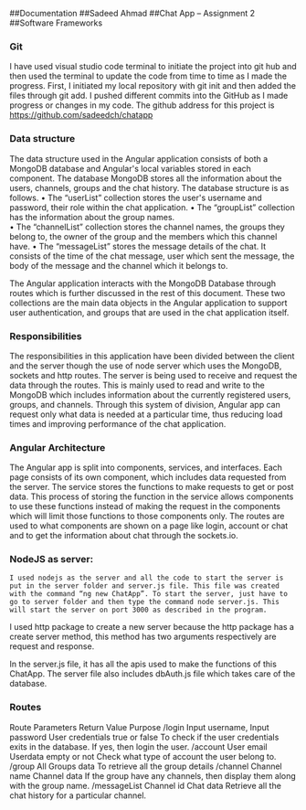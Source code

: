 ##Documentation
##Sadeed Ahmad 
##Chat App – Assignment 2
##Software Frameworks
###	Git

I have used visual studio code terminal to initiate the project into git hub and then used the terminal to update the code from time to time as I made the progress. First, I initiated my local repository with git init and then added the files through git add. I pushed different commits into the GitHub as I made progress or changes in my code. The github address for this project is 
https://github.com/sadeedch/chatapp


###	Data structure

The data structure used in the Angular application consists of both a MongoDB database and Angular's local variables stored in each component. The database MongoDB stores all the information about the users, channels, groups and the chat history. The database structure is as follows. 
•	The “userList” collection stores the user's username and password, their role within the chat application.
•	 The “groupList” collection has the information about the group names.  
•	The “channelList” collection stores the channel names, the groups they belong to, the owner of the group and the members which this channel have. 
•	The “messageList” stores the message details of the chat. It consists of the time of the chat message, user which sent the message, the body of the message and the channel which it belongs to. 

The Angular application interacts with the MongoDB Database through routes which is further discussed in the rest of this document. These two collections are the main data objects in the Angular application to support user authentication, and groups that are used in the chat application itself.

###	Responsibilities 

The responsibilities in this application have been divided between the client and the server though the use of node server which uses the MongoDB, sockets and http routes. The server is being used to receive and request the data through the routes.  This is mainly used to read and write to the MongoDB which includes information about the currently registered users, groups, and channels. 
Through this system of division, Angular app can request only what data is needed at a particular time, thus reducing load times and improving performance of the chat application. 


###	Angular Architecture 

The Angular app is split into components, services, and interfaces. Each page consists of its own component, which includes data requested from the server. The service stores the functions to make requests to get or post data. This process of storing the function in the service allows components to use these functions instead of making the request in the components which will limit those functions to those components only. The routes are used to what components are shown on a page like login, account or chat and to get the information about chat through the sockets.io.  



###	NodeJS as server:
	I used nodejs as the server and all the code to start the server is put in the server folder and server.js file. This file was created with the command “ng new ChatApp”. To start the server, just have to go to server folder and then type the command node server.js. This will start the server on port 3000 as described in the program. 
 I used http package to create a new server because the http package has a create server method, this method has two arguments respectively are request and response.

In the server.js file, it has all the apis used to make the functions of this ChatApp.
The server file also includes dbAuth.js file which takes care of the database. 

###	Routes



Route	Parameters	Return Value	Purpose
/login	Input username, 
Input password	User credentials true or false	To check if the user credentials exits in the database. If yes, then login the user. 
/account	User email	Userdata empty or not	Check what type of account the user belong to.
/group		All Groups data	To retrieve all the group details
/channel	Channel name	Channel data	If the group have any channels, then display them along with the group name.
/messageList	Channel id	Chat data	Retrieve all the chat history for a particular channel.




